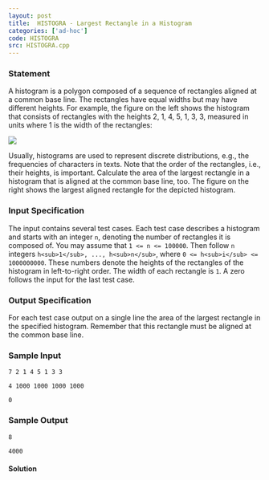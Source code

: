 ```yaml
---
layout: post
title:  HISTOGRA - Largest Rectangle in a Histogram
categories: ['ad-hoc']
code: HISTOGRA
src: HISTOGRA.cpp
---
```


### **Statement**

A histogram is a polygon composed of a sequence of rectangles aligned at a
common base line. The rectangles have equal widths but may have different
heights. For example, the figure on the left shows the histogram that consists
of rectangles with the heights 2, 1, 4, 5, 1, 3, 3, measured in units where 1
is the width of the rectangles:

![](http://www.spoj.com/content/wanderley:HISTOGRA.gif)

Usually, histograms are used to represent discrete distributions, e.g., the
frequencies of characters in texts. Note that the order of the rectangles,
i.e., their heights, is important. Calculate the area of the largest rectangle
in a histogram that is aligned at the common base line, too. The figure on the
right shows the largest aligned rectangle for the depicted histogram.

### Input Specification

The input contains several test cases. Each test case describes a histogram
and starts with an integer `n`, denoting the number of rectangles it is
composed of. You may assume that `1 <= n <= 100000`. Then follow `n` integers
`h<sub>1</sub>, ..., h<sub>n</sub>`, where `0 <= h<sub>i</sub> <=
1000000000`. These numbers denote the heights of the rectangles of the
histogram in left-to-right order. The width of each rectangle is `1`. A zero
follows the input for the last test case.

### Output Specification

For each test case output on a single line the area of the largest rectangle
in the specified histogram. Remember that this rectangle must be aligned at
the common base line.

### Sample Input

    
    
    7 2 1 4 5 1 3 3
    4 1000 1000 1000 1000
    0
    

### Sample Output

    
    
    8
    4000
    



#### **Solution**



